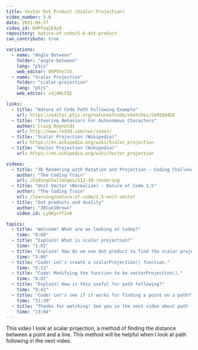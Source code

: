 ```yaml
---
title: Vector Dot Product (Scalar Projection)
video_number: 5.6
date: 2021-09-27
video_id: DHPfoqiE4yQ
repository: nature-of-code/5.6-dot-product
can_contribute: true

variations:
  - name: "Angle Between"
    folder: "angle-between"
    lang: "p5js"
    web_editor: ORP5Yx7JX
  - name: "Scalar Projection"
    folder: "scalar-projection"
    lang: "p5js"
    web_editor: c4jmHLFQI

links:
  - title: "Nature of Code Path Following Example"
    url: https://editor.p5js.org/natureofcode/sketches/SkMI894DX
  - title: "Steering Behaviors For Autonomous Characters"
    author: Craig Reynolds
    url: http://www.red3d.com/cwr/steer/
  - title: "Scalar Projection (Wikipedia)"
    url: https://en.wikipedia.org/wiki/Scalar_projection
  - title: "Vector Projection (Wikipedia)"
    url: https://en.wikipedia.org/wiki/Vector_projection

videos:
  - title: "3D Rendering with Rotation and Projection - Coding Challenge 112"
    author: "The Coding Train"
    url: /CodingChallenges/112-3d-rendering
  - title: "Unit Vector (Normalize) - Nature of Code 1.5"
    author: "The Coding Train"
    url: /learning/nature-of-code/1.5-unit-vector
  - title: "Dot products and duality"
    author: "3Blue1Brown"
    video_id: LyGKycYT2v0

topics:
  - title: "Welcome! What are we looking at today?"
    time: "0:00"
  - title: "Explain! What is scalar projection?"
    time: "1:01"
  - title: "Explain! How do we use dot product to find the scalar projection?"
    time: "3:04"
  - title: "Code! Let's create a scalarProjection() function."
    time: "6:13"
  - title: "Code! Modifying the function to be vectorProjection()."
    time: "8:01"
  - title: "Explain! How is this useful for path following?"
    time: "9:42"
  - title: "Code! Let's see if it works for finding a point on a path?"
    time: "11:39"
  - title: "Thanks for watching! See you in the next video about path following."
    time: "13:04"
---
```


This video I look at scalar projection, a method of finding the distance between a point and a line. This method will be helpful when I look at path following in the next video.
